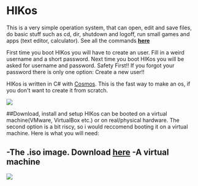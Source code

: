 # HIKos
This is a very simple operation system, that can open, edit and save files, do basic stuff such as cd, dir, shutdown and logoff, run small games and apps (text editor, calculator). See all the commands **[here](https://github.com/HikBit/HIKos/wiki/Commands)**

First time you boot HIKos you will have to create an user. Fill in a weird username and a short password. Next time you boot HIKos you will be asked for username and password. Safety First!! If you forgot your password there is only one option: Create a new user!!

HIKos is written in C# with [Cosmos](https://gocosmos.org). This is the fast way to make an os, if you don't want to create it from scratch.

![](http://ingvar.hahnkristensen.dk/assets/screenshot.PNG)

##Download, install and setup
HIKos can be booted on a virtual machine(VMware, VirtualBox etc.) or on real/physical hardware. The second option is a bit riscy, so i would reccomend booting it on a virtual machine. Here is what you will need:

-The .iso image. Download [here](https://google.com)
-A virtual machine
-

![](http://ingvar.hahnkristensen.dk/assets/screenshot2.PNG)
